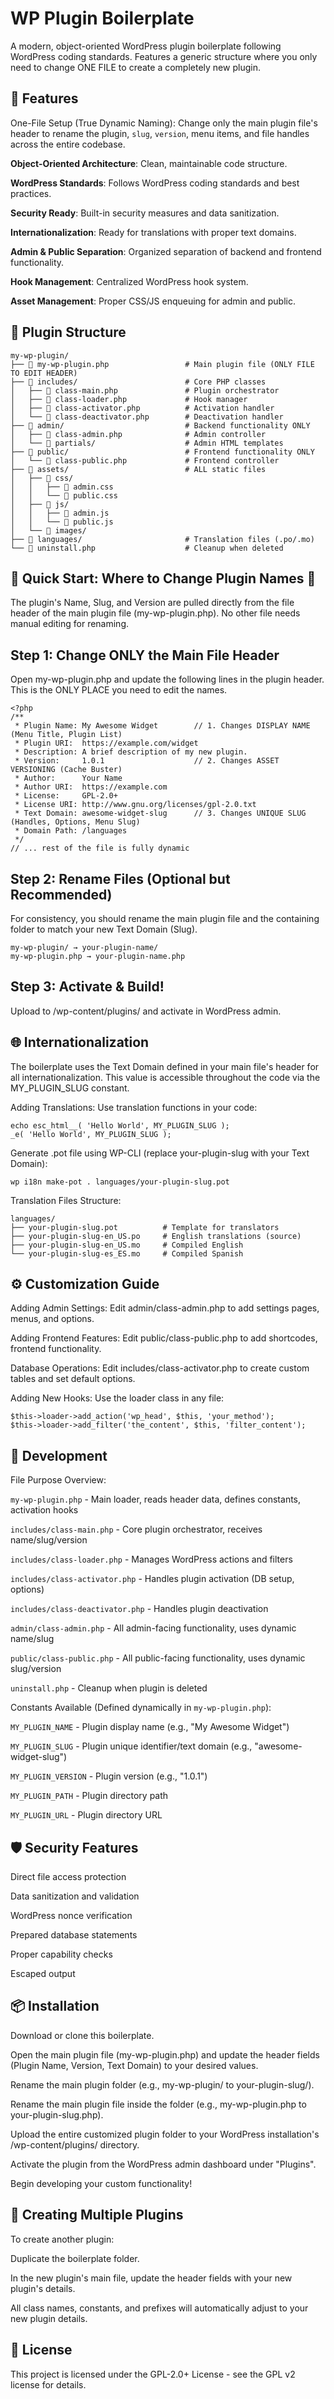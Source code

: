 # WP Plugin Boilerplate
A modern, object-oriented WordPress plugin boilerplate following WordPress coding standards. Features a generic structure where you only need to change ONE FILE to create a completely new plugin.

## 🚀 Features
One-File Setup (True Dynamic Naming): Change only the main plugin file's header to rename the plugin, `slug`, `version`, menu items, and file handles across the entire codebase.

**Object-Oriented Architecture**: Clean, maintainable code structure.

**WordPress Standards**: Follows WordPress coding standards and best practices.

**Security Ready**: Built-in security measures and data sanitization.

**Internationalization**: Ready for translations with proper text domains.

**Admin & Public Separation**: Organized separation of backend and frontend functionality.

**Hook Management**: Centralized WordPress hook system.

**Asset Management**: Proper CSS/JS enqueuing for admin and public.

## 📁 Plugin Structure

```
my-wp-plugin/
├── 📄 my-wp-plugin.php                 # Main plugin file (ONLY FILE TO EDIT HEADER)
├── 📁 includes/                        # Core PHP classes
│   ├── 📄 class-main.php               # Plugin orchestrator
│   ├── 📄 class-loader.php             # Hook manager
│   ├── 📄 class-activator.php          # Activation handler
│   └── 📄 class-deactivator.php        # Deactivation handler
├── 📁 admin/                           # Backend functionality ONLY
│   ├── 📄 class-admin.php              # Admin controller
│   └── 📁 partials/                    # Admin HTML templates
├── 📁 public/                          # Frontend functionality ONLY
│   └── 📄 class-public.php             # Frontend controller
├── 📁 assets/                          # ALL static files
│   ├── 📁 css/
│   │   ├── 📄 admin.css
│   │   └── 📄 public.css
│   ├── 📁 js/
│   │   ├── 📄 admin.js
│   │   └── 📄 public.js
│   └── 📁 images/
├── 📁 languages/                       # Translation files (.po/.mo)
└── 📄 uninstall.php                    # Cleanup when deleted
```

## 🎯 Quick Start: Where to Change Plugin Names 🎯
The plugin's Name, Slug, and Version are pulled directly from the file header of the main plugin file (my-wp-plugin.php). No other file needs manual editing for renaming.

## Step 1: Change ONLY the Main File Header
Open my-wp-plugin.php and update the following lines in the plugin header. This is the ONLY PLACE you need to edit the names.

```
<?php
/**
 * Plugin Name: My Awesome Widget        // 1. Changes DISPLAY NAME (Menu Title, Plugin List)
 * Plugin URI:  https://example.com/widget
 * Description: A brief description of my new plugin.
 * Version:     1.0.1                    // 2. Changes ASSET VERSIONING (Cache Buster)
 * Author:      Your Name
 * Author URI:  https://example.com
 * License:     GPL-2.0+
 * License URI: http://www.gnu.org/licenses/gpl-2.0.txt
 * Text Domain: awesome-widget-slug      // 3. Changes UNIQUE SLUG (Handles, Options, Menu Slug)
 * Domain Path: /languages
 */
// ... rest of the file is fully dynamic
```

## Step 2: Rename Files (Optional but Recommended)
For consistency, you should rename the main plugin file and the containing folder to match your new Text Domain (Slug).
```
my-wp-plugin/ → your-plugin-name/
my-wp-plugin.php → your-plugin-name.php
```

## Step 3: Activate & Build!
Upload to /wp-content/plugins/ and activate in WordPress admin.

## 🌐 Internationalization
The boilerplate uses the Text Domain defined in your main file's header for all internationalization. This value is accessible throughout the code via the MY_PLUGIN_SLUG constant.

Adding Translations:
Use translation functions in your code:
```
echo esc_html__( 'Hello World', MY_PLUGIN_SLUG );
_e( 'Hello World', MY_PLUGIN_SLUG );
```
Generate .pot file using WP-CLI (replace your-plugin-slug with your Text Domain):
```
wp i18n make-pot . languages/your-plugin-slug.pot
```
Translation Files Structure:

```
languages/
├── your-plugin-slug.pot          # Template for translators
├── your-plugin-slug-en_US.po     # English translations (source)
├── your-plugin-slug-en_US.mo     # Compiled English
└── your-plugin-slug-es_ES.mo     # Compiled Spanish
```

## ⚙️ Customization Guide
Adding Admin Settings:
Edit admin/class-admin.php to add settings pages, menus, and options.

Adding Frontend Features:
Edit public/class-public.php to add shortcodes, frontend functionality.

Database Operations:
Edit includes/class-activator.php to create custom tables and set default options.

Adding New Hooks:
Use the loader class in any file:

```
$this->loader->add_action('wp_head', $this, 'your_method');
$this->loader->add_filter('the_content', $this, 'filter_content');
```

## 🔧 Development

File Purpose Overview:

`my-wp-plugin.php` - Main loader, reads header data, defines constants, activation hooks

`includes/class-main.php` - Core plugin orchestrator, receives name/slug/version

`includes/class-loader.php` - Manages WordPress actions and filters

`includes/class-activator.php` - Handles plugin activation (DB setup, options)

`includes/class-deactivator.php` - Handles plugin deactivation

`admin/class-admin.php` - All admin-facing functionality, uses dynamic name/slug

`public/class-public.php` - All public-facing functionality, uses dynamic slug/version

`uninstall.php` - Cleanup when plugin is deleted

Constants Available (Defined dynamically in `my-wp-plugin.php`):

`MY_PLUGIN_NAME` - Plugin display name (e.g., "My Awesome Widget")

`MY_PLUGIN_SLUG` - Plugin unique identifier/text domain (e.g., "awesome-widget-slug")

`MY_PLUGIN_VERSION` - Plugin version (e.g., "1.0.1")

`MY_PLUGIN_PATH` - Plugin directory path

`MY_PLUGIN_URL` - Plugin directory URL

## 🛡️ Security Features
Direct file access protection

Data sanitization and validation

WordPress nonce verification

Prepared database statements

Proper capability checks

Escaped output

## 📦 Installation
Download or clone this boilerplate.

Open the main plugin file (my-wp-plugin.php) and update the header fields (Plugin Name, Version, Text Domain) to your desired values.

Rename the main plugin folder (e.g., my-wp-plugin/ to your-plugin-slug/).

Rename the main plugin file inside the folder (e.g., my-wp-plugin.php to your-plugin-slug.php).

Upload the entire customized plugin folder to your WordPress installation's /wp-content/plugins/ directory.

Activate the plugin from the WordPress admin dashboard under "Plugins".

Begin developing your custom functionality!

## 🔄 Creating Multiple Plugins
To create another plugin:

Duplicate the boilerplate folder.

In the new plugin's main file, update the header fields with your new plugin's details.

All class names, constants, and prefixes will automatically adjust to your new plugin details.

## 📝 License

This project is licensed under the GPL-2.0+ License - see the GPL v2 license for details.
